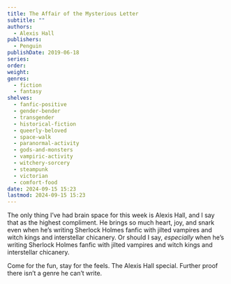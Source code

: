 ```yaml
---
title: The Affair of the Mysterious Letter
subtitle: ""
authors:
  - Alexis Hall
publishers:
  - Penguin
publishDate: 2019-06-18
series: 
order: 
weight: 
genres:
  - fiction
  - fantasy
shelves:
  - fanfic-positive
  - gender-bender
  - transgender
  - historical-fiction
  - queerly-beloved
  - space-walk
  - paranormal-activity
  - gods-and-monsters
  - vampiric-activity
  - witchery-sorcery
  - steampunk
  - victorian
  - comfort-food
date: 2024-09-15 15:23
lastmod: 2024-09-15 15:23
---
```

The only thing I’ve had brain space for this week is Alexis Hall, and I say that as the highest compliment. He brings so much heart, joy, and snark even when he’s writing Sherlock Holmes fanfic with jilted vampires and witch kings and interstellar chicanery. Or should I say, *especially* when he’s writing Sherlock Holmes fanfic with jilted vampires and witch kings and interstellar chicanery.

Come for the fun, stay for the feels. The Alexis Hall special. Further proof there isn’t a genre he can’t write.
